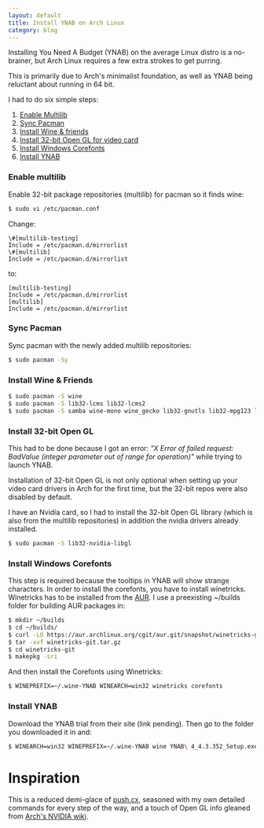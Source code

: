 ```yaml
---
layout: default
title: Install YNAB on Arch Linux
category: blog
---
```


Installing You Need A Budget (YNAB) on the average Linux distro is a no-brainer, but Arch Linux requires a few extra strokes to get purring.

This is primarily due to Arch's minimalist foundation, as well as YNAB being reluctant about running in 64 bit.

I had to do six simple steps:

1. [Enable Multilib](#enable-multilib)
1. [Sync Pacman](#sync-pacman)
1. [Install Wine & friends](#install-wine)
1. [Install 32-bit Open GL for video card](#install-open-gl)
1. [Install Windows Corefonts](#install-corefonts)
1. [Install YNAB](#install-ynab)

<a name="enable-multilib"></a>

### Enable multilib

Enable 32-bit package repositories (multilib) for pacman so it finds wine:

```sh
$ sudo vi /etc/pacman.conf
```

Change:

```aconf
\#[multilib-testing]
Include = /etc/pacman.d/mirrorlist
\#[multilib]
Include = /etc/pacman.d/mirrorlist
```

to:

```aconf
[multilib-testing]
Include = /etc/pacman.d/mirrorlist
[multilib]
Include = /etc/pacman.d/mirrorlist
```

<a name="sync-pacman"></a>

### Sync Pacman

Sync pacman with the newly added multilib repositories:

```sh
$ sudo pacman -Sy
```

<a name="install-wine"></a>

### Install Wine & Friends


```sh
$ sudo pacman -S wine
$ sudo pacman -S lib32-lcms lib32-lcms2
$ sudo pacman -S samba wine-mono wine_gecko lib32-gnutls lib32-mpg123 lib32-ncurses
```

<a name="install-open-gl"></a>

### Install 32-bit Open GL

This had to be done because I got an error: *"X Error of failed request:  BadValue (integer parameter out of range for operation)"* while trying to launch YNAB.

Installation of 32-bit Open GL is not only optional when setting up your video card drivers in Arch for the first time, but the 32-bit repos were also disabled by default.

I have an Nvidia card, so I had to install the 32-bit Open GL library (which is also from the multilib repositories) in addition the nvidia drivers already installed.

```sh
$ sudo pacman -S lib32-nvidia-libgl
```
<a name="install-corefonts"></a>

### Install Windows Corefonts

This step is required because the tooltips in YNAB will show strange characters. In order to install the corefonts, you have to install winetricks. Winetricks has to be installed from the [AUR](https://aur.archlinux.org/packages/winetricks-git/). I use a preexisting ~/builds folder for building AUR packages in:

```sh
$ mkdir ~/builds
$ cd ~/builds/
$ curl -LO https://aur.archlinux.org/cgit/aur.git/snapshot/winetricks-git.tar.gz
$ tar -xvf winetricks-git.tar.gz
$ cd winetricks-git
$ makepkg -sri
```

And then install the Corefonts using Winetricks:

```sh
$ WINEPREFIX=~/.wine-YNAB WINEARCH=win32 winetricks corefonts
```
<a name="install-ynab"></a>

### Install YNAB

Download the YNAB trial from their site (link pending). Then go to the folder you downloaded it in and:

```sh
$ WINEARCH=win32 WINEPREFIX=~/.wine-YNAB wine YNAB\ 4_4.3.352_Setup.exe
```
<a name="inspiration"></a>

# Inspiration

This is a reduced demi-glace of [push.cx](https://push.cx/2015/installing-you-need-a-budget-ynab-on-arch-linux), seasoned with my own detailed commands for every step of the way, and a touch of Open GL info gleaned from [Arch's NVIDIA wiki](https://wiki.archlinux.org/index.php/NVIDIA#Installing).
